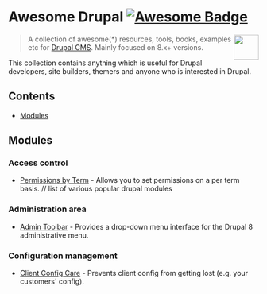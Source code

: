 # Awesome Drupal [![Awesome Badge](https://awesome.re/badge.svg)](https://awesome.re)

[<img src="drupal.svg" align="right" height="50">](https://www.drupal.org/about)

> A collection of awesome(\*) resources, tools, books, examples etc for [Drupal CMS](https://www.drupal.org/). Mainly focused on 8.x+ versions.

This collection contains anything which is useful for Drupal developers, site builders, themers and anyone who is interested in Drupal.


## Contents

- [Modules](#modules)


## Modules

### Access control
- [Permissions by Term](https://www.drupal.org/project/permissions_by_term) - Allows you to set permissions on a per term basis.
// list of various popular drupal modules

### Administration area
- [Admin Toolbar](https://www.drupal.org/project/admin_toolbar) - Provides a drop-down menu interface for the Drupal 8 administrative menu.

### Configuration management
- [Client Config Care](https://www.drupal.org/project/client_config_care) - Prevents client config from getting lost (e.g. your customers' config).

